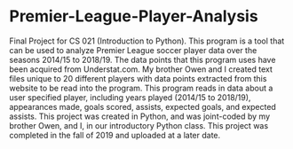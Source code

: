 # Premier-League-Player-Analysis
Final Project for CS 021 (Introduction to Python). This program is a tool that can be used to analyze Premier League soccer player data over the seasons 2014/15 to 2018/19. The data points that this program uses have been acquired from Understat.com. My brother Owen and I created text files unique to 20 different players with data points extracted from this website to be read into the program. This program reads in data about a user specified player, including years played (2014/15 to 2018/19), appearances made, goals scored, assists, expected goals, and expected assists. This project was created in Python, and was joint-coded by my brother Owen, and I, in our introductory Python class. This project was completed in the fall of 2019 and uploaded at a later date.
